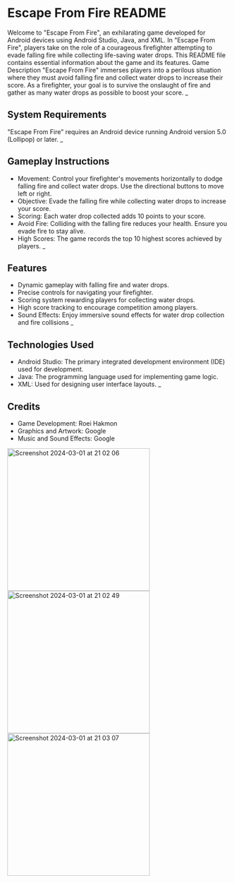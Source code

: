 # **Escape From Fire README**
Welcome to "Escape From Fire", an exhilarating game developed for Android devices using Android Studio, Java, and XML. In "Escape From Fire", players take on the role of a courageous firefighter attempting to evade falling fire while collecting life-saving water drops. This README file contains essential information about the game and its features.
Game Description
"Escape From Fire" immerses players into a perilous situation where they must avoid falling fire and collect water drops to increase their score. As a firefighter, your goal is to survive the onslaught of fire and gather as many water drops as possible to boost your score.
_
## **System Requirements**
"Escape From Fire" requires an Android device running Android version 5.0 (Lollipop) or later.
_
## **Gameplay Instructions**
  - Movement: Control your firefighter's movements horizontally to dodge falling fire and collect water drops. Use the directional buttons to move left or right.
  - Objective: Evade the falling fire while collecting water drops to increase your
    score.
  - Scoring: Each water drop collected adds 10 points to your score.
  - Avoid Fire: Colliding with the falling fire reduces your health. Ensure you evade
    fire to stay alive.
  - High Scores: The game records the top 10 highest scores achieved by players.
_
                
## **Features**
  - Dynamic gameplay with falling fire and water drops.
  - Precise controls for navigating your firefighter.
  - Scoring system rewarding players for collecting water drops.
  - High score tracking to encourage competition among players.
  - Sound Effects: Enjoy immersive sound effects for water drop collection and fire collisions
_
## **Technologies Used**
  - Android Studio: The primary integrated development environment (IDE) used for development.
  - Java: The programming language used for implementing game logic.
  - XML: Used for designing user interface layouts.
_
## **Credits**
  - Game Development: Roei Hakmon
  - Graphics and Artwork: Google
  - Music and Sound Effects: Google
<img width="323" alt="Screenshot 2024-03-01 at 21 02 06" src="https://github.com/Roei2606/206387128_10357_task1/assets/159260552/06b6eb40-ef85-42fa-b35a-45ba5776e9bc">
<img width="323" alt="Screenshot 2024-03-01 at 21 02 49" src="https://github.com/Roei2606/206387128_10357_task1/assets/159260552/55098261-eda6-4916-89b3-44ce7a41a8f0">
<img width="323" alt="Screenshot 2024-03-01 at 21 03 07" src="https://github.com/Roei2606/206387128_10357_task1/assets/159260552/4c6f6173-7fd2-438d-a323-b0ad67a5573d">

                
